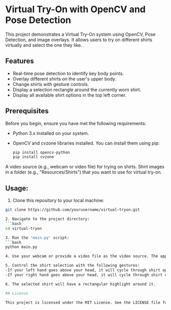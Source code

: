 # Virtual Try-On with OpenCV and Pose Detection

This project demonstrates a Virtual Try-On system using OpenCV, Pose Detection, and image overlays. It allows users to try on different shirts virtually and select the one they like.

## Features

- Real-time pose detection to identify key body points.
- Overlay different shirts on the user's upper body.
- Change shirts with gesture controls.
- Display a selection rectangle around the currently worn shirt.
- Display all available shirt options in the top left corner.

## Prerequisites

Before you begin, ensure you have met the following requirements:

- Python 3.x installed on your system.
- OpenCV and cvzone libraries installed. You can install them using pip:

  ```bash
  pip install opencv-python
  pip install cvzone

A video source (e.g., webcam or video file) for trying on shirts.
Shirt images in a folder (e.g., "Resources/Shirts") that you want to use for virtual try-on.

## Usage:

1. Clone this repository to your local machine:

 ```bash
git clone https://github.com/yourusername/virtual-tryon.git

2. Navigate to the project directory:
 ```bash
cd virtual-tryon

3. Run the 'main.py' script:
```bash
python main.py

4. Use your webcam or provide a video file as the video source. The application will detect your upper body and overlay different shirts as you move.

5. Control the shirt selection with the following gestures:
-If your left hand goes above your head, it will cycle through shirt options to the left.
-If your right hand goes above your head, it will cycle through shirt options to the right.

6. The selected shirt will have a rectangular highlight around it.

## License

This project is licensed under the MIT License. See the LICENSE file for details.




